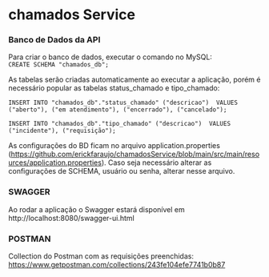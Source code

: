 # chamados Service
### **Banco de Dados da API**<br/>
Para criar o banco de dados, executar o comando no MySQL:<br/>
`CREATE SCHEMA "chamados_db";` 

As tabelas serão criadas automaticamente ao executar a aplicação, porém é necessário popular as tabelas status_chamado e tipo_chamado:

`INSERT INTO "chamados_db"."status_chamado" ("descricao") 
VALUES ("aberto"),
("em atendimento"),
("encerrado"),
("cancelado");`

`INSERT INTO "chamados_db"."tipo_chamado" ("descricao") 
VALUES ("incidente"),
("requisição");`


As configurações do BD ficam no arquivo application.properties (https://github.com/erickfaraujo/chamadosService/blob/main/src/main/resources/application.properties). Caso seja necessário alterar as configurações de SCHEMA, usuário ou senha, alterar nesse arquivo.<br/>

### **SWAGGER**<br/>
Ao rodar a aplicação o Swagger estará disponível em http://localhost:8080/swagger-ui.html <br/>

### **POSTMAN**<br/>
Collection do Postman com as requisições preenchidas: <br/>
https://www.getpostman.com/collections/243fe104efe7741b0b87
